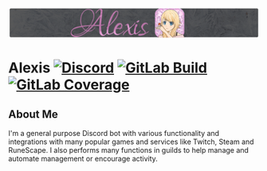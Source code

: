 ![Alexis Banner](./assets/banner.png)
# Alexis [![Discord][discord-members]][discord] [![GitLab Build][gitlab-build]][gitlab] [![GitLab Coverage][gitlab-coverage]][gitlab]
## About Me
I'm a general purpose Discord bot with various functionality and integrations with many popular games and services like Twitch, Steam and RuneScape. I also performs many functions in guilds to help manage and automate management or encourage activity.

[discord]: https://discord.gg/hprGMaM "Discord Invite"
[discord-members]: https://discordapp.com/api/guilds/184657525990359041/widget.png "Discord Shield"
[gitlab]: https://gitlab.com/Elypia/alexis/commits/master "Repository on GitLab"
[gitlab-build]: https://gitlab.com/Elypia/alexis/badges/master/pipeline.svg "GitLab Build Shield"
[gitlab-coverage]: https://gitlab.com/Elypia/alexis/badges/master/coverage.svg "GitLab Coverage Shield"
